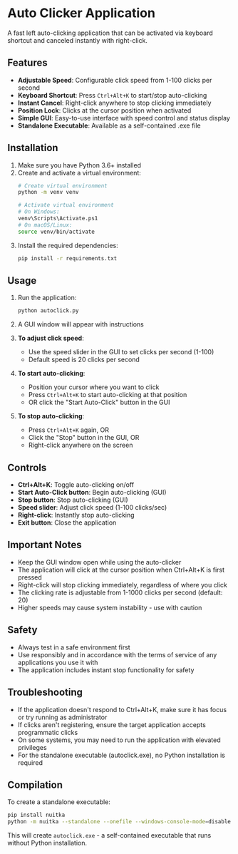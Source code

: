 # Auto Clicker Application

A fast left auto-clicking application that can be activated via keyboard shortcut and canceled instantly with right-click.

## Features

- **Adjustable Speed**: Configurable click speed from 1-100 clicks per second
- **Keyboard Shortcut**: Press `Ctrl+Alt+K` to start/stop auto-clicking
- **Instant Cancel**: Right-click anywhere to stop clicking immediately
- **Position Lock**: Clicks at the cursor position when activated
- **Simple GUI**: Easy-to-use interface with speed control and status display
- **Standalone Executable**: Available as a self-contained .exe file

## Installation

1. Make sure you have Python 3.6+ installed
2. Create and activate a virtual environment:
   ```bash
   # Create virtual environment
   python -m venv venv
   
   # Activate virtual environment
   # On Windows:
   venv\Scripts\Activate.ps1
   # On macOS/Linux:
   source venv/bin/activate
   ```
3. Install the required dependencies:
   ```bash
   pip install -r requirements.txt
   ```

## Usage

1. Run the application:
   ```bash
   python autoclick.py
   ```

2. A GUI window will appear with instructions

3. **To adjust click speed**:
   - Use the speed slider in the GUI to set clicks per second (1-100)
   - Default speed is 20 clicks per second

4. **To start auto-clicking**:
   - Position your cursor where you want to click
   - Press `Ctrl+Alt+K` to start auto-clicking at that position
   - OR click the "Start Auto-Click" button in the GUI

5. **To stop auto-clicking**:
   - Press `Ctrl+Alt+K` again, OR
   - Click the "Stop" button in the GUI, OR
   - Right-click anywhere on the screen

## Controls

- **Ctrl+Alt+K**: Toggle auto-clicking on/off
- **Start Auto-Click button**: Begin auto-clicking (GUI)
- **Stop button**: Stop auto-clicking (GUI)
- **Speed slider**: Adjust click speed (1-100 clicks/sec)
- **Right-click**: Instantly stop auto-clicking
- **Exit button**: Close the application

## Important Notes

- Keep the GUI window open while using the auto-clicker
- The application will click at the cursor position when Ctrl+Alt+K is first pressed
- Right-click will stop clicking immediately, regardless of where you click
- The clicking rate is adjustable from 1-1000 clicks per second (default: 20)
- Higher speeds may cause system instability - use with caution

## Safety

- Always test in a safe environment first
- Use responsibly and in accordance with the terms of service of any applications you use it with
- The application includes instant stop functionality for safety

## Troubleshooting

- If the application doesn't respond to Ctrl+Alt+K, make sure it has focus or try running as administrator
- If clicks aren't registering, ensure the target application accepts programmatic clicks
- On some systems, you may need to run the application with elevated privileges
- For the standalone executable (autoclick.exe), no Python installation is required

## Compilation

To create a standalone executable:
```bash
pip install nuitka
python -m nuitka --standalone --onefile --windows-console-mode=disable --enable-plugin=tk-inter autoclick.py
```

This will create `autoclick.exe` - a self-contained executable that runs without Python installation.